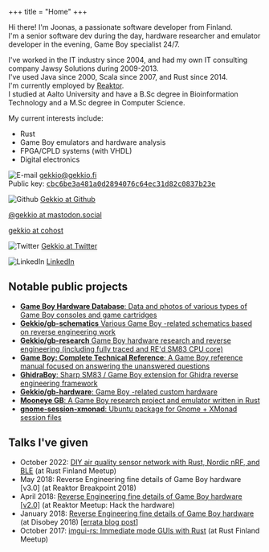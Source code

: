 +++
title = "Home"
+++

Hi there! I'm Joonas, a passionate software developer from Finland.\
I'm a senior software dev during the day, hardware researcher and emulator
developer in the evening, Game Boy specialist 24/7.

I've worked in the IT industry since 2004, and had my own IT consulting company
Jawsy Solutions during 2009-2013.\
I've used Java since 2000, Scala since 2007, and Rust since 2014.\
I'm currently employed by [Reaktor](https://www.reaktor.com).\
I studied at Aalto University and have a B.Sc degree in Bioinformation
Technology and a M.Sc degree in Computer Science.

My current interests include:

* Rust
* Game Boy emulators and hardware analysis
* FPGA/CPLD systems (with VHDL)
* Digital electronics

<div id="home-links">

![E-mail](images/email.png) gekkio@gekkio.fi\
Public key: <a style="font-family: monospace" href="publickey.gekkio@gekkio.fi.asc">cbc6be3a481a0d2894076c64ec31d82c0837b23e</a>

![Github](images/github.png) [Gekkio at Github](https://github.com/Gekkio)

[@gekkio at mastodon.social](https://mastodon.social/@gekkio)

[gekkio at cohost](https://cohost.org/gekkio)

![Twitter](images/twitter.png) [Gekkio at Twitter](https://twitter.com/gekkio)

![LinkedIn](images/linkedin.png) [LinkedIn](https://www.linkedin.com/in/gekkio/)

</div>

## Notable public projects

* [**Game Boy Hardware Database**: Data and photos of various types of Game Boy consoles and game cartridges](https://gbhwdb.gekkio.fi)
* [**Gekkio/gb-schematics** Various Game Boy -related schematics based on reverse engineering work](https://github.com/Gekkio/gb-schematics)
* [**Gekkio/gb-research** Game Boy hardware research and reverse engineering (including fully traced and RE'd SM83 CPU core)](https://github.com/Gekkio/gb-research)
* [**Game Boy: Complete Technical Reference**: A Game Boy reference manual focused on answering the unanswered questions](https://github.com/Gekkio/gb-ctr)
* [**GhidraBoy**: Sharp SM83 / Game Boy extension for Ghidra reverse engineering framework](https://github.com/Gekkio/GhidraBoy)
* [**Gekkio/gb-hardware**: Game Boy -related custom hardware](https://github.com/Gekkio/gb-hardware)
* [**Mooneye GB**: A Game Boy research project and emulator written in Rust](https://github.com/Gekkio/mooneye-gb)
* [**gnome-session-xmonad**: Ubuntu package for Gnome + XMonad session files](https://github.com/Gekkio/gnome-session-xmonad)

## Talks I've given

* October 2022: [DIY air quality sensor network with Rust, Nordic nRF, and BLE](https://youtu.be/Nubl62hS-JQ) (at Rust Finland Meetup)
* May 2018: Reverse Engineering fine details of Game Boy hardware [v3.0] (at Reaktor Breakpoint 2018)
* April 2018: [Reverse Engineering fine details of Game Boy hardware [v2.0]](https://youtu.be/2K5FIGQ2Hxk) (at Reaktor Meetup: Hack the hardware)
* January 2018: [Reverse Engineering fine details of Game Boy hardware](https://youtu.be/GBYwjch6oEE) (at Disobey 2018) [[errata blog post](@/blog/2018/errata-for-reverse-engineering-fine-details-of-game-boy-hardware.md)]
* October 2017: [imgui-rs: Immediate mode GUIs with Rust](https://youtu.be/3dGnS9Dp5kc) (at Rust Finland Meetup)
